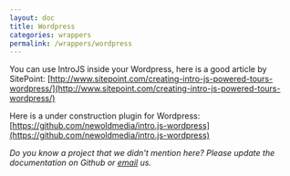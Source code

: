 ```yaml
---
layout: doc
title: Wordpress
categories: wrappers
permalink: /wrappers/wordpress
---
```


You can use IntroJS inside your Wordpress, here is a good article by SitePoint: [http://www.sitepoint.com/creating-intro-js-powered-tours-wordpress/](http://www.sitepoint.com/creating-intro-js-powered-tours-wordpress/)

Here is a under construction plugin for Wordpress: [https://github.com/newoldmedia/intro.js-wordpress](https://github.com/newoldmedia/intro.js-wordpress)

*Do you know a project that we didn't mention here? Please update the documentation on Github or [email](mailto:support@introjs.com) us.*
